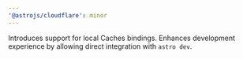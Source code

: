 ```yaml
---
'@astrojs/cloudflare': minor
---
```


Introduces support for local Caches bindings. Enhances development experience by allowing direct integration with `astro dev`.
